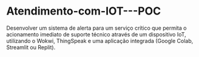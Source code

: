 # Atendimento-com-IOT---POC
Desenvolver um sistema de alerta para um serviço crítico que permita o acionamento imediato de suporte técnico através de um dispositivo IoT, utilizando o Wokwi, ThingSpeak e uma aplicação integrada (Google Colab, Streamlit ou Replit).
